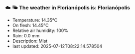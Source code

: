### ☁️ 🌤️  The weather in Florianópolis is: Florianópolis

- Temperature: 14.35°C
- On flesh: 14.45°C
- Relative air humidity: 100%
- Rain: 0.0 mm
- Description: Mist
- last updated: 2025-07-12T08:22:14.578504
